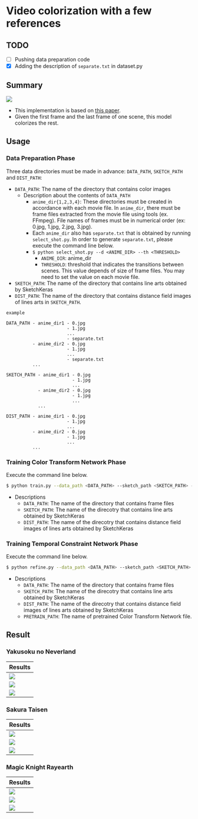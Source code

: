 # Video colorization with a few references

## TODO
- [ ] Pushing data preparation code 
- [x] Adding the description of `separate.txt` in dataset.py

## Summary
![](./data/concept.png)

- This implementation is based on [this paper](https://arxiv.org/pdf/2003.10685.pdf).
- Given the first frame and the last frame of one scene, this model colorizes the rest.

## Usage

### Data Preparation Phase
Three data directories must be made in advance: `DATA_PATH`, `SKETCH_PATH` and `DIST_PATH`:
- `DATA_PATH`: The name of the directory that contains color images
  - Description about the contents of `DATA_PATH`
      - `anime_dir{1,2,3,4}`: These directories must be created in accordance with each movie file. In `anime_dir`, there must be frame files extracted from the movie file using tools (ex. FFmpeg). File names of frames must be in numerical order (ex: 0.jpg, 1.jpg, 2.jpg, 3.jpg).
      - Each `anime_dir` also has `separate.txt` that is obtained by running `select_shot.py`. In order to generate `separate.txt`, please execute the command line below.
      - `$ python select_shot.py --d <ANIME_DIR> --th <THRESHOLD>`
          - `ANIME_DIR`: anime_dir
          - `THRESHOLD`: threshold that indicates the transitions between scenes. This value depends of size of frame files. You may need to set the value on each movie file. 
- `SKETCH_PATH`: The name of the directory that contains line arts obtained by SketchKeras
- `DIST_PATH`: The name of the directory that contains distance field images of lines arts in `SKETCH_PATH`.

```
example

DATA_PATH - anime_dir1 - 0.jpg
                       - 1.jpg
                       ...
                       - separate.txt
          - anime_dir2 - 0.jpg
                       - 1.jpg
                       ...
                       - separate.txt
          ...

SKETCH_PATH - anime_dir1 - 0.jpg
                         - 1.jpg
                         ...
            - anime_dir2 - 0.jpg
                         - 1.jpg
                         ...
            ...

DIST_PATH - anime_dir1 - 0.jpg
                       - 1.jpg
                       ...
          - anime_dir2 - 0.jpg
                       - 1.jpg
                       ...
          ...
```

### Training Color Transform Network Phase
Execute the command line below.

```bash
$ python train.py --data_path <DATA_PATH> --sketch_path <SKETCH_PATH> --dist_path <DIST_PATH>
```
- Descriptions
    - `DATA_PATH`: The name of the directory that contains frame files
    - `SKETCH_PATH`: The name of the direcotry that contains line arts obtained by SketchKeras
    - `DIST_PATH`: The name of the direcotry that contains distance field images of lines arts obtained by SketchKeras

### Training Temporal Constraint Network Phase
Execute the command line below.

```bash
$ python refine.py --data_path <DATA_PATH> --sketch_path <SKETCH_PATH> --dist_path <DIST_PATH> --pre_path <PRETRAIN_PATH>
```
- Descriptions
    - `DATA_PATH`: The name of the directory that contains frame files
    - `SKETCH_PATH`: The name of the direcotry that contains line arts obtained by SketchKeras
    - `DIST_PATH`: The name of the direcotry that contains distance field images of lines arts obtained by SketchKeras
    - `PRETRAIN_PATH`: The name of pretrained Color Transform Network file.

## Result

### Yakusoku no Neverland

| Results |
| ---- |
| ![](./data/never_color1.gif) |
| ![](./data/never_color2.gif) |
| ![](./data/never_color3.gif) |

### Sakura Taisen

| Results |
| ---- |
| ![](./data/sakura1_color1.gif) |
| ![](./data/sakura1_color2.gif) |
| ![](./data/sakura1_color3.gif) |


### Magic Knight Rayearth

| Results |
| ---- |
| ![](./data/rayearth1_color1.gif) |
| ![](./data/rayearth1_color2.gif) |
| ![](./data/rayearth1_color3.gif) |
